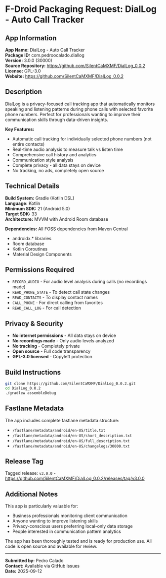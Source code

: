 # F-Droid Packaging Request: DialLog - Auto Call Tracker

## App Information

**App Name:** DialLog - Auto Call Tracker  
**Package ID:** com.pedroocalado.diallog  
**Version:** 3.0.0 (30000)  
**Source Repository:** https://github.com/SilentCaMXMF/DialLog_0.0.2  
**License:** GPL-3.0  
**Website:** https://github.com/SilentCaMXMF/DialLog_0.0.2  

## Description

DialLog is a privacy-focused call tracking app that automatically monitors speaking and listening patterns during phone calls with selected favorite phone numbers. Perfect for professionals wanting to improve their communication skills through data-driven insights.

**Key Features:**
- Automatic call tracking for individually selected phone numbers (not entire contacts)
- Real-time audio analysis to measure talk vs listen time
- Comprehensive call history and analytics
- Communication style analysis  
- Complete privacy - all data stays on device
- No tracking, no ads, completely open source

## Technical Details

**Build System:** Gradle (Kotlin DSL)  
**Language:** Kotlin  
**Minimum SDK:** 21 (Android 5.0)  
**Target SDK:** 33  
**Architecture:** MVVM with Android Room database  

**Dependencies:** All FOSS dependencies from Maven Central
- androidx.* libraries
- Room database  
- Kotlin Coroutines
- Material Design Components

## Permissions Required

- `RECORD_AUDIO` - For audio level analysis during calls (no recordings made)
- `READ_PHONE_STATE` - To detect call state changes
- `READ_CONTACTS` - To display contact names  
- `CALL_PHONE` - For direct calling from favorites
- `READ_CALL_LOG` - For call detection

## Privacy & Security

- **No internet permissions** - All data stays on device
- **No recordings made** - Only audio levels analyzed
- **No tracking** - Completely private
- **Open source** - Full code transparency
- **GPL-3.0 licensed** - Copyleft protection

## Build Instructions

```bash
git clone https://github.com/SilentCaMXMF/DialLog_0.0.2.git
cd DialLog_0.0.2
./gradlew assembleDebug
```

## Fastlane Metadata

The app includes complete fastlane metadata structure:
- `/fastlane/metadata/android/en-US/title.txt`
- `/fastlane/metadata/android/en-US/short_description.txt`  
- `/fastlane/metadata/android/en-US/full_description.txt`
- `/fastlane/metadata/android/en-US/changelogs/30000.txt`

## Release Tag

Tagged release: `v3.0.0` - https://github.com/SilentCaMXMF/DialLog_0.0.2/releases/tag/v3.0.0

## Additional Notes

This app is particularly valuable for:
- Business professionals monitoring client communication
- Anyone wanting to improve listening skills  
- Privacy-conscious users preferring local-only data storage
- People interested in communication pattern analytics

The app has been thoroughly tested and is ready for production use. All code is open source and available for review.

---

**Submitted by:** Pedro Calado  
**Contact:** Available via GitHub issues  
**Date:** 2025-09-12